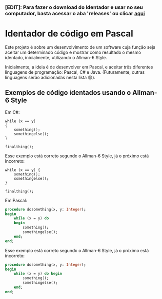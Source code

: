 ### [EDIT]: Para fazer o download do Identador e usar no seu computador, basta acessar o aba 'releases' ou clicar [aqui](https://github.com/inacioMattos/identador--pascal/releases)

# Identador de código em Pascal

   Este projeto é sobre um desenvolvimento de um software cuja função seja aceitar um determinado código e mostrar como resultado o mesmo identado, inicialmente, utilizando o Allman-6 Style.

   Inicialmente, a ideia é de desenvolver em Pascal, e aceitar três diferentes linguagens de programação: Pascal, C# e Java. (Futuramente, outras linguagens serão adicionadas nesta lista :smile:).

## Exemplos de código identados usando o Allman-6 Style

Em C#:
```CSharp
while (x == y)
{
    something();
    somethingelse();
}

finalthing();
```
Esse exemplo está correto segundo o Allman-6 Style, já o próximo está incorreto:
```CSharp
while (x == y) {
    something();
    somethingelse();
}

finalthing();
```

Em Pascal:
```Pascal
procedure dosomething(x, y: Integer);
begin
    while (x = y) do
    begin
        something();
        somethingelse();
    end;
end;
```
Esse exemplo está correto segundo o Allman-6 Style, já o próximo está incorreto:
```Pascal
procedure dosomething(x, y: Integer);
begin
    while (x = y) do begin
        something();
        somethingelse();
    end;
end;
```
